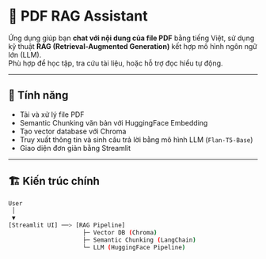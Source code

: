 # 🤖 PDF RAG Assistant

Ứng dụng giúp bạn **chat với nội dung của file PDF** bằng tiếng Việt, sử dụng kỹ thuật **RAG (Retrieval-Augmented Generation)** kết hợp mô hình ngôn ngữ lớn (LLM).  
Phù hợp để học tập, tra cứu tài liệu, hoặc hỗ trợ đọc hiểu tự động.

---

## 🧠 Tính năng

- Tải và xử lý file PDF
- Semantic Chunking văn bản với HuggingFace Embedding
- Tạo vector database với Chroma
- Truy xuất thông tin và sinh câu trả lời bằng mô hình LLM (`Flan-T5-Base`)
- Giao diện đơn giản bằng Streamlit

---

## 🏗️ Kiến trúc chính

```bash
User
 │
 ▼
[Streamlit UI] ──> [RAG Pipeline]
                     ├─ Vector DB (Chroma)
                     ├─ Semantic Chunking (LangChain)
                     └─ LLM (HuggingFace Pipeline)

